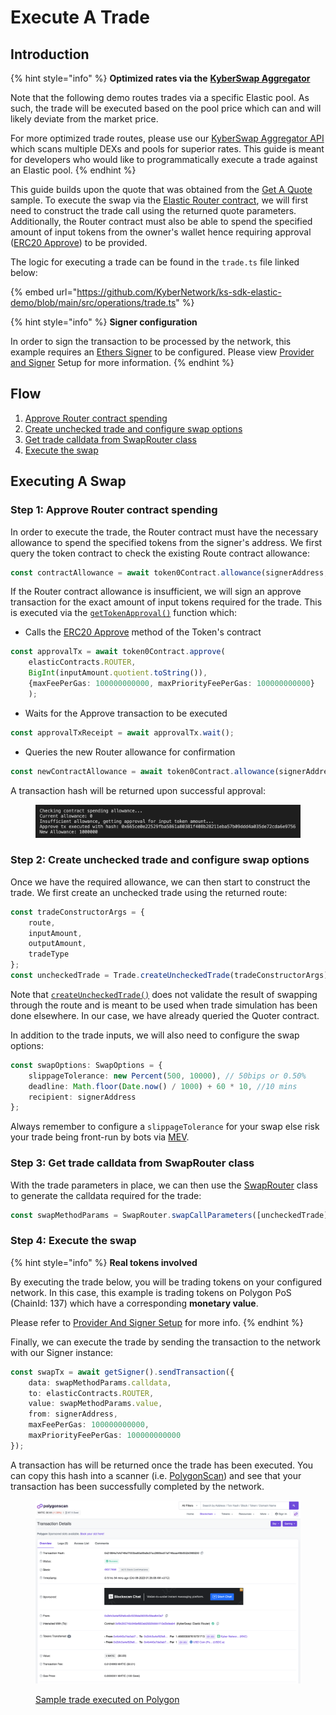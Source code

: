 # Execute A Trade

## Introduction

{% hint style="info" %}
**Optimized rates via the** [**KyberSwap Aggregator**](../../../kyberswap-solutions/kyberswap-aggregator/)

Note that the following demo routes trades via a specific Elastic pool. As such, the trade will be executed based on the pool price which can and will likely deviate from the market price.&#x20;

For more optimized trade routes, please use our [KyberSwap Aggregator API](../../../kyberswap-solutions/kyberswap-aggregator/aggregator-api-specification/) which scans multiple DEXs and pools for superior rates. This guide is meant for developers who would like to programmatically execute a trade against an Elastic pool.
{% endhint %}

This guide builds upon the quote that was obtained from the [Get A Quote](get-a-quote.md) sample. To execute the swap via the [Elastic Router contract](../../kyberswap-elastic/contracts/elastic-contract-addresses.md), we will first need to construct the trade call using the returned quote parameters. Additionally, the Router contract must also be able to spend the specified amount of input tokens from the owner's wallet hence requiring approval ([ERC20 Approve](https://docs.openzeppelin.com/contracts/4.x/api/token/erc20#IERC20-approve-address-uint256-)) to be provided.

The logic for executing a trade can be found in the `trade.ts` file linked below:

{% embed url="https://github.com/KyberNetwork/ks-sdk-elastic-demo/blob/main/src/operations/trade.ts" %}

{% hint style="info" %}
**Signer configuration**

In order to sign the transaction to be processed by the network, this example requires an [Ethers Signer](https://docs.ethers.org/v6/api/providers/#Signer) to be configured. Please view [Provider and Signer](environment-setup.md#provider-and-signer-setup) Setup for more information.
{% endhint %}

## Flow

1. [Approve Router contract spending](execute-a-trade.md#step-1-approve-router-contract-spending)
2. [Create unchecked trade and configure swap options](execute-a-trade.md#step-2-create-unchecked-trade-and-configure-swap-options)
3. [Get trade calldata from SwapRouter class](execute-a-trade.md#step-3-get-trade-calldata-from-swaprouter-class)
4. [Execute the swap](execute-a-trade.md#step-4-execute-the-swap)

## Executing A Swap

### Step 1: Approve Router contract spending

In order to execute the trade, the Router contract must have the necessary allowance to spend the specified tokens from the signer's address. We first query the token contract to check the existing Route contract allowance:

```typescript
const contractAllowance = await token0Contract.allowance(signerAddress, elasticContracts.ROUTER);
```

If the Router contract allowance is insufficient, we will sign an approve transaction for the exact amount of input tokens required for the trade. This is executed via the [`getTokenApproval()`](https://github.com/KyberNetwork/ks-sdk-elastic-demo/blob/26d7e412409c780cd0be4835c51427b9727ae0f5/src/operations/trade.ts#L75) function which:

* Calls the [ERC20 Approve](https://docs.openzeppelin.com/contracts/4.x/api/token/erc20#IERC20-approve-address-uint256-) method of the Token's contract

```typescript
const approvalTx = await token0Contract.approve(
    elasticContracts.ROUTER, 
    BigInt(inputAmount.quotient.toString()), 
    {maxFeePerGas: 100000000000, maxPriorityFeePerGas: 100000000000}
    );
```

* Waits for the Approve transaction to be executed

```typescript
const approvalTxReceipt = await approvalTx.wait();
```

* Queries the new Router allowance for confirmation

```typescript
const newContractAllowance = await token0Contract.allowance(signerAddress, elasticContracts.ROUTER)
```

A transaction hash will be returned upon successful approval:

<figure><img src="../../../.gitbook/assets/ElasticSDK_Trade_Approval.png" alt=""><figcaption></figcaption></figure>

### Step 2:  Create unchecked trade and configure swap options

Once we have the required allowance, we can then start to construct the trade. We first create an unchecked trade using the returned route:

```typescript
const tradeConstructorArgs = {
    route,
    inputAmount,
    outputAmount,
    tradeType
};
const uncheckedTrade = Trade.createUncheckedTrade(tradeConstructorArgs);
```

Note that [`createUncheckedTrade()`](../classes/trade.md#createuncheckedtrade-public-static) does not validate the result of swapping through the route and is meant to be used when trade simulation has been done elsewhere. In our case, we have already queried the Quoter contract.

In addition to the trade inputs, we will also need to configure the swap options:

```typescript
const swapOptions: SwapOptions = {
    slippageTolerance: new Percent(500, 10000), // 50bips or 0.50%
    deadline: Math.floor(Date.now() / 1000) + 60 * 10, //10 mins
    recipient: signerAddress
};
```

Always remember to configure a `slippageTolerance` for your swap else risk your trade being front-run by bots via [MEV](../../../getting-started/foundational-topics/decentralized-finance/maximal-extractable-value-mev.md).

### Step 3: Get trade calldata from SwapRouter class

With the trade parameters in place, we can then use the [SwapRouter](../classes/swaprouter.md) class to generate the calldata required for the trade:

```typescript
const swapMethodParams = SwapRouter.swapCallParameters([uncheckedTrade], swapOptions);
```

### Step 4: Execute the swap

{% hint style="info" %}
**Real tokens involved**

By executing the trade below, you will be trading tokens on your configured network. In this case, this example is trading tokens on Polygon PoS (ChainId: 137) which have a corresponding **monetary value**.&#x20;

Please refer to [Provider And Signer Setup](environment-setup.md#provider-and-signer-setup) for more info.
{% endhint %}

Finally, we can execute the trade by sending the transaction to the network with our Signer instance:

```typescript
const swapTx = await getSigner().sendTransaction({
    data: swapMethodParams.calldata,
    to: elasticContracts.ROUTER,
    value: swapMethodParams.value,
    from: signerAddress,
    maxFeePerGas: 100000000000,
    maxPriorityFeePerGas: 100000000000
});
```

A transaction has will be returned once the trade has been executed. You can copy this hash into a scanner (i.e. [PolygonScan](https://polygonscan.com/)) and see that your transaction has been successfully completed by the network.

<figure><img src="../../../.gitbook/assets/ElasticSDK_Trade_Executed.png" alt=""><figcaption><p><a href="https://polygonscan.com/tx/0x21884a7efd746ef7003ba60a69a8e37ac2669ee57af746eae4f8b552b0989200">Sample trade executed on Polygon</a></p></figcaption></figure>
